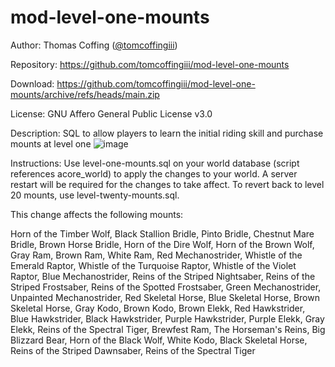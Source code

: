 # mod-level-one-mounts

Author: Thomas Coffing ([@tomcoffingiii](https://github.com/tomcoffingiii))

Repository: https://github.com/tomcoffingiii/mod-level-one-mounts

Download: https://github.com/tomcoffingiii/mod-level-one-mounts/archive/refs/heads/main.zip

License: GNU Affero General Public License v3.0

Description: SQL to allow players to learn the initial riding skill and purchase mounts at level one
![image](https://github.com/user-attachments/assets/f57703d1-da70-4c02-b5f6-c3b21f176d37)

Instructions: Use level-one-mounts.sql on your world database (script references acore_world) to apply the changes to your world.  A server restart will be required for the changes to take affect.  To revert back to level 20 mounts, use level-twenty-mounts.sql.

This change affects the following mounts: 

Horn of the Timber Wolf, 
Black Stallion Bridle, 
Pinto Bridle, 
Chestnut Mare Bridle, 
Brown Horse Bridle, 
Horn of the Dire Wolf, 
Horn of the Brown Wolf, 
Gray Ram, 
Brown Ram, 
White Ram, 
Red Mechanostrider, 
Whistle of the Emerald Raptor, 
Whistle of the Turquoise Raptor, 
Whistle of the Violet Raptor, 
Blue Mechanostrider, 
Reins of the Striped Nightsaber, 
Reins of the Striped Frostsaber, 
Reins of the Spotted Frostsaber, 
Green Mechanostrider, 
Unpainted Mechanostrider, 
Red Skeletal Horse, 
Blue Skeletal Horse, 
Brown Skeletal Horse, 
Gray Kodo, 
Brown Kodo, 
Brown Elekk, 
Red Hawkstrider, 
Blue Hawkstrider, 
Black Hawkstrider, 
Purple Hawkstrider, 
Purple Elekk, 
Gray Elekk, 
Reins of the Spectral Tiger, 
Brewfest Ram, 
The Horseman's Reins, 
Big Blizzard Bear, 
Horn of the Black Wolf, 
White Kodo, 
Black Skeletal Horse, 
Reins of the Striped Dawnsaber, 
Reins of the Spectral Tiger

